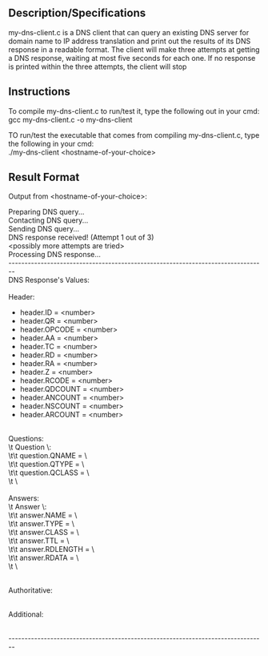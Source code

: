 ## Description/Specifications
my-dns-client.c is a DNS client that can query an existing DNS server for domain name to IP address translation and print out the results of its DNS response in a readable format. The client will make three attempts at getting a DNS response, waiting at most five seconds for each one. If no response is printed within the three attempts, the client will stop 

## Instructions
To compile my-dns-client.c to run/test it, type the following out in your cmd: <br>
gcc my-dns-client.c -o my-dns-client

TO run/test the executable that comes from compiling my-dns-client.c, type the following in your cmd: <br>
./my-dns-client \<hostname-of-your-choice\>

## Result Format
Output from \<hostname-of-your-choice\>: <br>

Preparing DNS query... <br>
Contacting DNS query... <br>
Sending DNS query... <br>
DNS response received! (Attempt 1 out of 3)  <br>
\<possibly more attempts are tried\> <br>
Processing DNS response... <br>
-------------------------------------------------------------------------------- <br>
                             DNS Response's Values: <br>                             
Header: <br>
* header.ID = \<number\> <br>
* header.QR = \<number\> <br>
* header.OPCODE = \<number\> <br>
* header.AA = \<number\> <br>
* header.TC = \<number\> <br>
* header.RD = \<number\> <br>
* header.RA = \<number\> <br>
* header.Z = \<number\> <br>
* header.RCODE = \<number\> <br>
* header.QDCOUNT = \<number\> <br>
* header.ANCOUNT = \<number\> <br>
* header.NSCOUNT = \<number\> <br>
* header.ARCOUNT = \<number\> <br>
 <br>
Questions: <br>
\t	Question \<number\>: <br>
\t\t		question.QNAME = \<string\> <br>
\t\t		question.QTYPE = \<number\> <br>
\t\t		question.QCLASS = \<number\> <br>
\t \<possibly-more-questions\> <br>
 <br>
Answers: <br>
\t	Answer \<number\>: <br>
\t\t		answer.NAME = \<string\> <br>
\t\t		answer.TYPE = \<number\> <br>
\t\t		answer.CLASS = \<number\> <br>
\t\t		answer.TTL = \<number\> <br>
\t\t		answer.RDLENGTH = \<number\> <br>
\t\t		answer.RDATA = \<ip-address\> <br>
\t \<possibly-more-answers\> <br> <br>

Authoritative: <br> <br>

Additional: <br> <br>

--------------------------------------------------------------------------------  <br>
